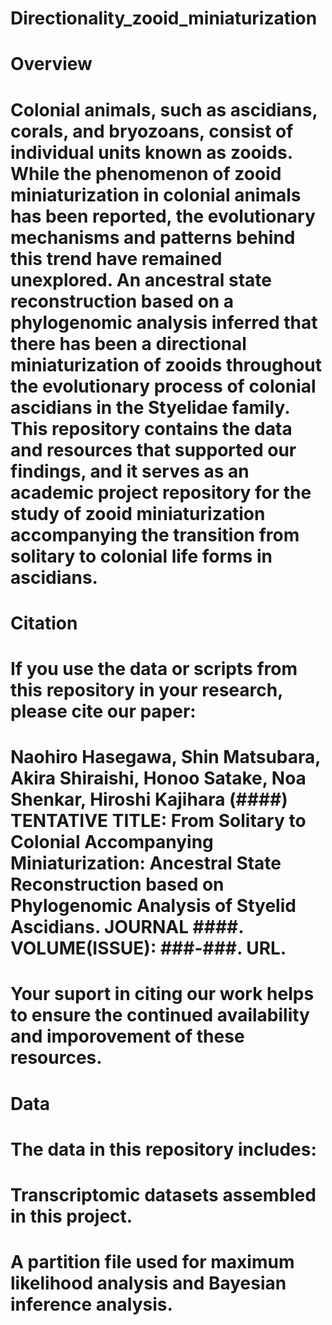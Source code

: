 # Directionality_zooid_miniaturization

# Overview
# Colonial animals, such as ascidians, corals, and bryozoans, consist of individual units known as zooids. While the phenomenon of zooid miniaturization in colonial animals has been reported, the evolutionary mechanisms and patterns behind this trend have remained unexplored. An ancestral state reconstruction based on a phylogenomic analysis inferred that there has been a directional miniaturization of zooids throughout the evolutionary process of colonial ascidians in the Styelidae family. This repository contains the data and resources that supported our findings, and it serves as an academic project repository for the study of zooid miniaturization accompanying the transition from solitary to colonial life forms in ascidians.

# Citation
# If you use the data or scripts from this repository in your research, please cite our paper:
# Naohiro Hasegawa, Shin Matsubara, Akira Shiraishi, Honoo Satake, Noa Shenkar, Hiroshi Kajihara (####) TENTATIVE TITLE: From Solitary to Colonial Accompanying Miniaturization: Ancestral State Reconstruction based on Phylogenomic Analysis of Styelid Ascidians. JOURNAL ####. VOLUME(ISSUE): ###-###. URL.
# Your suport in citing our work helps to ensure the continued availability and imporovement of these resources.

# Data
# The data in this repository includes:
# Transcriptomic datasets assembled in this project.
# A partition file used for maximum likelihood analysis and Bayesian inference analysis.
